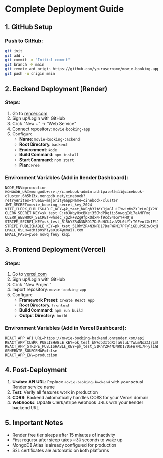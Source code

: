 # Complete Deployment Guide

## 1. GitHub Setup

### Push to GitHub:
```bash
git init
git add .
git commit -m "Initial commit"
git branch -M main
git remote add origin https://github.com/yourusername/movie-booking-app.git
git push -u origin main
```

## 2. Backend Deployment (Render)

### Steps:
1. Go to [render.com](https://render.com)
2. Sign up/Login with GitHub
3. Click "New +" → "Web Service"
4. Connect repository: `movie-booking-app`
5. Configure:
   - **Name**: `movie-booking-backend`
   - **Root Directory**: `backend`
   - **Environment**: `Node`
   - **Build Command**: `npm install`
   - **Start Command**: `npm start`
   - **Plan**: `Free`

### Environment Variables (Add in Render Dashboard):
```
NODE_ENV=production
MONGODB_URI=mongodb+srv://cinebook-admin:abhipatel0411@cinebook-cluster.6h5h13x.mongodb.net/cinebook?retryWrites=true&w=majority&appName=cinebook-cluster
JWT_SECRET=movie_booking_secret_key_2024
VITE_CLERK_PUBLISHABLE_KEY=pk_test_bWFqb3ItdXJjaGluLTYwLmNsZXJrLmFjY291bnRzLmRldiQ
CLERK_SECRET_KEY=sk_test_CjubJWqyHxcBKej35QhdPDgiio5owggIdi7aAMFPmq
CLERK_WEBHOOK_SECRET=whsec_cgZk+8ZgHfpxQdxNFf9cdS4eGrY+HOjW
STRIPE_SECRET_KEY=sk_test_51RhYZR4N3NRD17DaEdHCU4vUV2L0LYIrTGFeolXkIFl7EdUv9hB7QCHChjcKFRpTHcgy4GmXhXoLcI2NXNw5acxC00tQ3wweXq
STRIPE_PUBLISHABLE_KEY=pk_test_51RhYZR4N3NRD17DaFW7M17PFyliGDuPSD2wOxjDLS1NS1jQYk5J0tyELmtu1YawnIMQB1IoEZBS7QQPXh09tsHjv00SfIi8hhu
EMAIL_USER=abhiposhiya0104@gmail.com
EMAIL_PASS=pvoe nowq feuy knqi
```

## 3. Frontend Deployment (Vercel)

### Steps:
1. Go to [vercel.com](https://vercel.com)
2. Sign up/Login with GitHub
3. Click "New Project"
4. Import repository: `movie-booking-app`
5. Configure:
   - **Framework Preset**: `Create React App`
   - **Root Directory**: `frontend`
   - **Build Command**: `npm run build`
   - **Output Directory**: `build`

### Environment Variables (Add in Vercel Dashboard):
```
REACT_APP_API_URL=https://movie-booking-backend.onrender.com/api
REACT_APP_CLERK_PUBLISHABLE_KEY=pk_test_bWFqb3ItdXJjaGluLTYwLmNsZXJrLmFjY291bnRzLmRldiQ
REACT_APP_STRIPE_PUBLISHABLE_KEY=pk_test_51RhYZR4N3NRD17DaFW7M17PFyliGDuPSD2wOxjDLS1NS1jQYk5J0tyELmtu1YawnIMQB1IoEZBS7QQPXh09tsHjv00SfIi8hhu
GENERATE_SOURCEMAP=false
REACT_APP_ENV=production
```

## 4. Post-Deployment

1. **Update API URL**: Replace `movie-booking-backend` with your actual Render service name
2. **Test**: Verify all features work in production
3. **CORS**: Backend automatically handles CORS for your Vercel domain
4. **Webhooks**: Update Clerk/Stripe webhook URLs with your Render backend URL

## 5. Important Notes

- Render free tier sleeps after 15 minutes of inactivity
- First request after sleep takes ~30 seconds to wake up
- MongoDB Atlas is already configured for production
- SSL certificates are automatic on both platforms